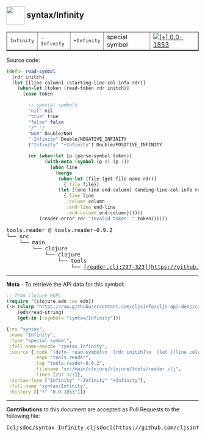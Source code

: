 ## <img width="48px" valign="middle" src="http://i.imgur.com/Hi20huC.png"> syntax/Infinity

 <table border="1">
<tr>
<td><samp>Infinity</samp></td><td><samp>-Infinity</samp></td><td><samp>+Infinity</samp></td>
<td>special symbol</td>
<td><a href="https://github.com/cljsinfo/cljs-api-docs/tree/0.0-1853"><img valign="middle" alt="[+] 0.0-1853" src="https://img.shields.io/badge/+-0.0--1853-lightgrey.svg"></a> </td>
</tr>
</table>






Source code:

```clj
(defn- read-symbol
  [rdr initch]
  (let [[line column] (starting-line-col-info rdr)]
    (when-let [token (read-token rdr initch)]
      (case token

        ;; special symbols
        "nil" nil
        "true" true
        "false" false
        "/" '/
        "NaN" Double/NaN
        "-Infinity" Double/NEGATIVE_INFINITY
        ("Infinity" "+Infinity") Double/POSITIVE_INFINITY

        (or (when-let [p (parse-symbol token)]
              (with-meta (symbol (p 0) (p 1))
                (when line
                  (merge
                   (when-let [file (get-file-name rdr)]
                     {:file file})
                   (let [[end-line end-column] (ending-line-col-info rdr)]
                     {:line line
                      :column column
                      :end-line end-line
                      :end-column end-column})))))
            (reader-error rdr "Invalid token: " token))))))
```

 <pre>
tools.reader @ tools.reader-0.9.2
└── src
    └── main
        └── clojure
            └── clojure
                └── tools
                    └── <ins>[reader.clj:297-323](https://github.com/clojure/tools.reader/blob/tools.reader-0.9.2/src/main/clojure/clojure/tools/reader.clj#L297-L323)</ins>
</pre>


---

__Meta__ - To retrieve the API data for this symbol:

```clj
;; from Clojure REPL
(require '[clojure.edn :as edn])
(-> (slurp "https://raw.githubusercontent.com/cljsinfo/cljs-api-docs/catalog/cljs-api.edn")
    (edn/read-string)
    (get-in [:symbols "syntax/Infinity"]))
```

```clj
{:ns "syntax",
 :name "Infinity",
 :type "special symbol",
 :full-name-encode "syntax_Infinity",
 :source {:code "(defn- read-symbol\n  [rdr initch]\n  (let [[line column] (starting-line-col-info rdr)]\n    (when-let [token (read-token rdr initch)]\n      (case token\n\n        ;; special symbols\n        \"nil\" nil\n        \"true\" true\n        \"false\" false\n        \"/\" '/\n        \"NaN\" Double/NaN\n        \"-Infinity\" Double/NEGATIVE_INFINITY\n        (\"Infinity\" \"+Infinity\") Double/POSITIVE_INFINITY\n\n        (or (when-let [p (parse-symbol token)]\n              (with-meta (symbol (p 0) (p 1))\n                (when line\n                  (merge\n                   (when-let [file (get-file-name rdr)]\n                     {:file file})\n                   (let [[end-line end-column] (ending-line-col-info rdr)]\n                     {:line line\n                      :column column\n                      :end-line end-line\n                      :end-column end-column})))))\n            (reader-error rdr \"Invalid token: \" token))))))",
          :repo "tools.reader",
          :tag "tools.reader-0.9.2",
          :filename "src/main/clojure/clojure/tools/reader.clj",
          :lines [297 323]},
 :syntax-form ["Infinity" "-Infinity" "+Infinity"],
 :full-name "syntax/Infinity",
 :history [["+" "0.0-1853"]]}

```

---

__Contributions__ to this document are accepted as Pull Requests to the following file:

 <pre>
[cljsdoc/syntax_Infinity.cljsdoc](https://github.com/cljsinfo/cljs-api-docs/blob/master/cljsdoc/syntax_Infinity.cljsdoc)
</pre>

